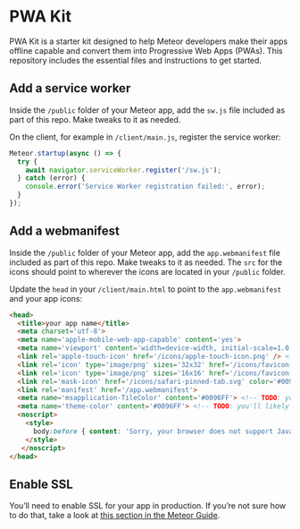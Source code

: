 # PWA Kit

PWA Kit is a starter kit designed to help Meteor developers make their apps offline capable and convert them into Progressive Web Apps (PWAs). This repository includes the essential files and instructions to get started.

## Add a service worker
Inside the `/public` folder of your Meteor app, add the `sw.js` file included as part of this repo. Make tweaks to it as needed.

On the client, for example in `/client/main.js`, register the service worker:

```js
Meteor.startup(async () => {
  try {
    await navigator.serviceWorker.register('/sw.js');
  } catch (error) {
    console.error('Service Worker registration failed:', error);
  }
});
```

## Add a webmanifest
Inside the `/public` folder of your Meteor app, add the `app.webmanifest` file included as part of this repo. Make tweaks to it as needed. The `src` for the icons should point to wherever the icons are located in your `/public` folder.

Update the `head` in your `/client/main.html` to point to the `app.webmanifest` and your app icons:
```html
<head>
  <title>your app name</title>
  <meta charset='utf-8'>
  <meta name='apple-mobile-web-app-capable' content='yes'>
  <meta name='viewport' content='width=device-width, initial-scale=1.0, user-scalable=no, viewport-fit=cover'>
  <link rel='apple-touch-icon' href='/icons/apple-touch-icon.png' /> <!-- TODO: you'll likely want to update this based on where your icons are located in your /public folder -->
  <link rel='icon' type='image/png' sizes='32x32' href='/icons/favicon-32x32.png'> <!-- TODO: you'll likely want to update this based on where your icons are located in your /public folder -->
  <link rel='icon' type='image/png' sizes='16x16' href='/icons/favicon-16x16.png'> <!-- TODO: you'll likely want to update this based on where your icons are located in your /public folder  -->
  <link rel='mask-icon' href='/icons/safari-pinned-tab.svg' color='#0096FF'> <!-- TODO: you'll likely want to update this based on where your icons are located in your /public folder and what your app's theme color is -->
  <link rel='manifest' href='/app.webmanifest'>
  <meta name='msapplication-TileColor' content='#0096FF'> <!-- TODO: you'll likely want to update this basedwhat your app's theme color is -->
  <meta name='theme-color' content='#0096FF'> <!-- TODO: you'll likely want to update this based on what your app's theme color is -->
  <noscript>
    <style>
      body:before { content: 'Sorry, your browser does not support JavaScript!'; }
    </style>
   </noscript>
</head>
```

## Enable SSL
You’ll need to enable SSL for your app in production. If you’re not sure how to do that, take a look at [this section in the Meteor Guide](https://guide.meteor.com/security#ssl).
